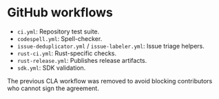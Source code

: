 # GitHub workflows

- `ci.yml`: Repository test suite.
- `codespell.yml`: Spell-checker.
- `issue-deduplicator.yml` / `issue-labeler.yml`: Issue triage helpers.
- `rust-ci.yml`: Rust-specific checks.
- `rust-release.yml`: Publishes release artifacts.
- `sdk.yml`: SDK validation.

The previous CLA workflow was removed to avoid blocking contributors who cannot sign the agreement.
